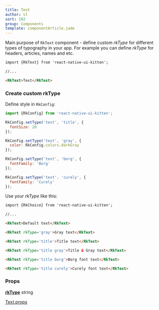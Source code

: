 ```yaml
---
title: Text
author: vl
sort: 102
group: Components
template: componentArticle.jade
---
```


Main purpose of `RkText` component - define custom *rkType* for
different types of typography in your app. For example you can 
define *rkType* for headers, articles, names and etc.

```html
import {RkText} from 'react-native-ui-kitten';

//... 

<RkText>Text</RkText>
```

<a href="#" id="custom"></a>

### Create custom rkType

Define style in `RkConfig`:

```javascript
import {RkConfig} from 'react-native-ui-kitten'; 

RkConfig.setType('text', 'title', {
  fontSize: 20
});

RkConfig.setType('text', 'gray', {
  color: RkConfig.colors.darkGray
});

RkConfig.setType('text', 'borg', {
  fontFamily: 'Borg'
});

RkConfig.setType('text', 'curely', {
  fontFamily: 'Curely'
});

```

Use your *rkType* like this:

```html
import {RkChoice} from 'react-native-ui-kitten';

//... 

<RkText>Default text</RkText>

<RkText rkType='gray'>Gray text</RkText>

<RkText rkType='title'>Title text</RkText>

<RkText rkType='title gray'>Title & Gray text</RkText>

<RkText rkType='title borg'>Borg font text</RkText>

<RkText rkType='title curely'>Curely font text</RkText>


```


### Props


<div class="doc-prop">
    <p><strong><a href="../customization#rkType">rkType</a></strong> string</p>
</div>

<div class="doc-prop">
    <p><a href="https://facebook.github.io/react-native/docs/text.html#props" target="_blank">Text.props</a></p>
</div>
